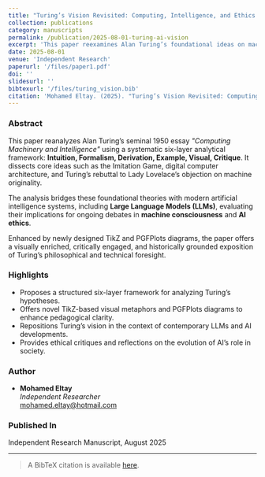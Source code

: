 ```yaml
---
title: "Turing’s Vision Revisited: Computing, Intelligence, and Ethics in the Age of AI"
collection: publications
category: manuscripts
permalink: /publication/2025-08-01-turing-ai-vision
excerpt: 'This paper reexamines Alan Turing’s foundational ideas on machine intelligence through a six-layer analytical framework, connecting them to modern AI developments such as LLMs, and highlighting their ethical implications.'
date: 2025-08-01
venue: 'Independent Research'
paperurl: '/files/paper1.pdf'
doi: ''
slidesurl: ''
bibtexurl: '/files/turing_vision.bib'
citation: 'Mohamed Eltay. (2025). "Turing’s Vision Revisited: Computing, Intelligence, and Ethics in the Age of AI." Independent Research Manuscript.'
---
```


### Abstract

This paper reanalyzes Alan Turing’s seminal 1950 essay *"Computing Machinery and Intelligence"* using a systematic six-layer analytical framework: **Intuition, Formalism, Derivation, Example, Visual, Critique**. It dissects core ideas such as the Imitation Game, digital computer architecture, and Turing’s rebuttal to Lady Lovelace’s objection on machine originality.

The analysis bridges these foundational theories with modern artificial intelligence systems, including **Large Language Models (LLMs)**, evaluating their implications for ongoing debates in **machine consciousness** and **AI ethics**. 

Enhanced by newly designed TikZ and PGFPlots diagrams, the paper offers a visually enriched, critically engaged, and historically grounded exposition of Turing’s philosophical and technical foresight.

### Highlights

- Proposes a structured six-layer framework for analyzing Turing’s hypotheses.
- Offers novel TikZ-based visual metaphors and PGFPlots diagrams to enhance pedagogical clarity.
- Repositions Turing’s vision in the context of contemporary LLMs and AI developments.
- Provides ethical critiques and reflections on the evolution of AI’s role in society.

### Author

- **Mohamed Eltay**  
  *Independent Researcher*  
  mohamed.eltay@hotmail.com

### Published In

Independent Research Manuscript, August 2025

---

> A BibTeX citation is available [here](/files/).  
